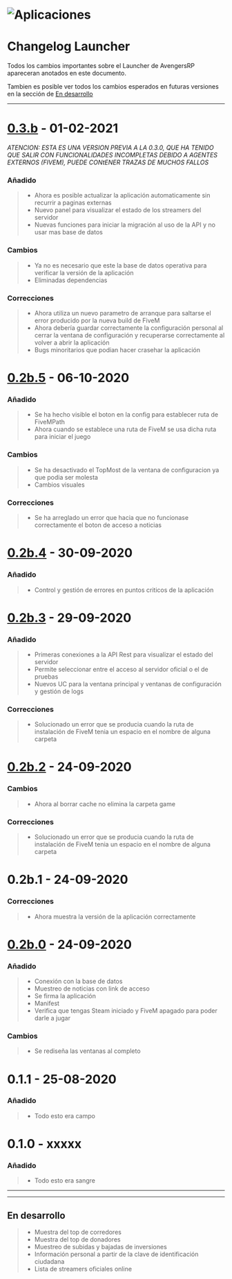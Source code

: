 # ![Aplicaciones](https://media.discordapp.net/attachments/724362312789786635/794640192992051230/666.png?width=1440&height=349)
# Changelog Launcher
Todos los cambios importantes sobre el Launcher de AvengersRP apareceran anotados en este documento.

Tambien es posible ver todos los cambios esperados en futuras versiones en la sección de [En desarrollo](https://github.com/Ivanpsl/AvengersChangelogs/blob/main/launcherChangelog.md#en-desarrollo)

-------------------------------


# [0.3.b] - 01-02-2021

*ATENCION: ESTA ES UNA VERSION PREVIA A LA 0.3.0, QUE HA TENIDO QUE SALIR CON FUNCIONALIDADES INCOMPLETAS DEBIDO A AGENTES EXTERNOS (FIVEM), PUEDE CONtENER TRAZAS DE MUCHOS FALLOS*

### Añadido
> - Ahora es posible actualizar la aplicación automaticamente sin recurrir a paginas externas
> - Nuevo panel para visualizar el estado de los streamers del servidor
> - Nuevas funciones para iniciar la migración al uso de la API y no usar mas base de datos

### Cambios
> - Ya no es necesario que este la base de datos operativa para verificar la versión de la aplicación 
> - Eliminadas dependencias

### Correcciones
> - Ahora utiliza un nuevo parametro de arranque para saltarse el error producido por la nueva build de FiveM 
> - Ahora debería guardar correctamente la configuración personal al cerrar la ventana de configuración y recuperarse correctamente al volver a abrir la aplicación
> - Bugs minoritarios que podian hacer crasehar la aplicación




# [0.2b.5] - 06-10-2020
### Añadido
> - Se ha hecho visible el boton en la config para establecer ruta de FiveMPath
> - Ahora cuando se establece una ruta de FiveM se usa dicha ruta para iniciar el juego

### Cambios
> - Se ha desactivado el TopMost de la ventana de configuracion ya que podia ser molesta
> - Cambios visuales  

### Correcciones
> - Se ha arreglado un error que hacia que no funcionase correctamente el boton de acceso a noticias




# [0.2b.4] - 30-09-2020
### Añadido
> - Control y gestión de errores en puntos criticos de la aplicación




# [0.2b.3] - 29-09-2020
### Añadido
> - Primeras conexiones a la API Rest para visualizar el estado del servidor
> - Permite seleccionar entre el acceso al servidor oficial o el de pruebas
> - Nuevos UC para la ventana principal y ventanas de configuración y gestión de logs

### Correcciones
> - Solucionado un error que se producia cuando la ruta de instalación de FiveM tenia un espacio en el nombre de alguna carpeta




# [0.2b.2] - 24-09-2020
### Cambios
> - Ahora al borrar cache no elimina la carpeta game

### Correcciones
> - Solucionado un error que se producia cuando la ruta de instalación de FiveM tenia un espacio en el nombre de alguna carpeta




# 0.2b.1 - 24-09-2020
### Correcciones
> - Ahora muestra la versión de la aplicación correctamente




# [0.2b.0] - 24-09-2020
### Añadido
> - Conexión con la base de datos
> - Muestreo de noticias con link de acceso
> - Se firma la aplicación 
> - Manifest
> - Verifica que tengas Steam iniciado y FiveM apagado para poder darle a jugar

### Cambios
> - Se rediseña las ventanas al completo




# 0.1.1 - 25-08-2020
### Añadido
> - Todo esto era campo




# 0.1.0 - xxxxx
### Añadido
> - Todo esto era sangre


-------------------------------
-------------------------------

## En desarrollo
> - Muestra del top de corredores
> - Muestra del top de donadores
> - Muestreo de subidas y bajadas de inversiones
> - Información personal a partir de la clave de identificación ciudadana
> - Lista de streamers oficiales online




[0.3.b]: http://54.36.127.168/launcher/4_v0.03.0b/DebugV03b.zip
[0.2b.5]: https://mega.nz/file/4xZBnSoQ#vemI8ECw2wMA3calCyQ1BNYwWqemXf2bmf9JluZUVZA
[0.2b.4]: http://54.36.127.168/launcher/3_v0.02b/ReleaseV02b4.rar 
[0.2b.3]: http://54.36.127.168/launcher/3_v0.02b/ReleaseV02b3.rar
[0.2b.2]: https://mega.nz/file/JtInRaJA#CRBjOft7RvV8jy_nlGM7heiuB7781C9z3qWi34REwZA
[0.2b.0]: http://54.36.127.168/launcher/3_v0.02b/ReleaseV02b.rar 
